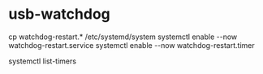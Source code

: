 # usb-watchdog

cp watchdog-restart.* /etc/systemd/system
systemctl enable --now watchdog-restart.service
systemctl enable --now watchdog-restart.timer

systemctl list-timers

